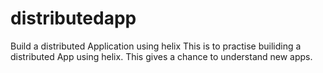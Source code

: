 # distributedapp
Build a distributed Application using helix
This is to practise builiding a distributed App using helix. This gives a chance to understand new apps.
